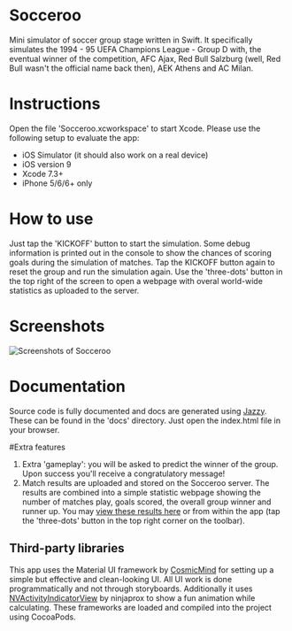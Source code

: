 # Socceroo
Mini simulator of soccer group stage written in Swift. It specifically simulates the 1994 - 95 UEFA Champions League - Group D with, the eventual winner of the competition, AFC Ajax, Red Bull Salzburg (well, Red Bull wasn't the official name back then), AEK Athens and AC Milan.

# Instructions
Open the file 'Socceroo.xcworkspace' to start Xcode.
Please use the following setup to evaluate the app:
- iOS Simulator (it should also work on a real device)
- iOS version 9
- Xcode 7.3+
- iPhone 5/6/6+ only



# How to use
Just tap the 'KICKOFF' button to start the simulation. Some debug information is printed out in the console to show the chances of scoring goals during the simulation of matches. Tap the KICKOFF button again to reset the group and run the simulation again. Use the 'three-dots' button in the top right of the screen to open a webpage with overal world-wide statistics as uploaded to the server.


# Screenshots
![Screenshots of Socceroo](https://s14.postimg.org/gmc1grx5d/socceroo_screens.png)

# Documentation
Source code is fully documented and docs are generated using [Jazzy](https://github.com/realm/jazzy). These can be found in the 'docs' directory. Just open the index.html file in your browser.

#Extra features
1. Extra 'gameplay': you will be asked to predict the winner of the group. Upon success you'll receive a congratulatory message!
2. Match results are uploaded and stored on the Socceroo server. The results are combined into a simple statistic webpage showing the number of matches play, goals scored, the overall group winner and runner up. You may [view these results here](http://testdrive.madthijs.com/socceroo) or from within the app (tap the 'three-dots' button in the top right corner on the toolbar).


## Third-party libraries
This app uses the Material UI framework by [CosmicMind](http://materialswift.io/) for setting up a simple but effective and clean-looking UI. All UI work is done programmatically and not through storyboards. Additionally it uses [NVActivityIndicatorView](https://github.com/ninjaprox/NVActivityIndicatorView) by ninjaprox to show a fun animation while calculating. These frameworks are loaded and compiled into the project using CocoaPods.



